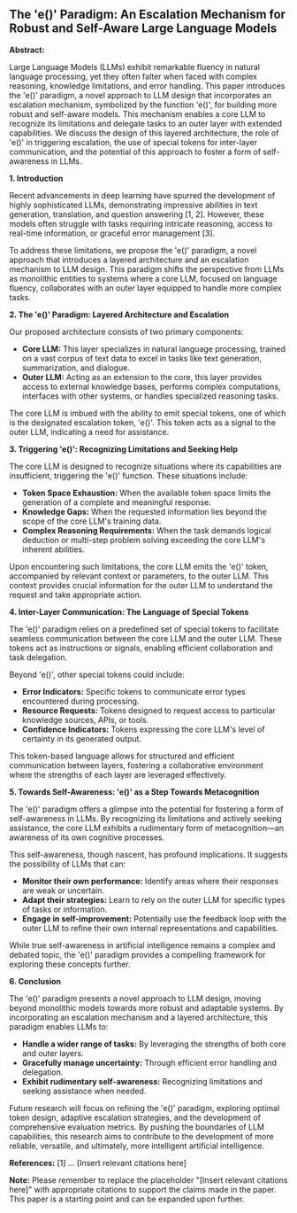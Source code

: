 ## The 'e()' Paradigm: An Escalation Mechanism for Robust and Self-Aware Large Language Models

**Abstract:**

Large Language Models (LLMs) exhibit remarkable fluency in natural language processing, yet they often falter when faced with complex reasoning, knowledge limitations, and error handling. This paper introduces the 'e()' paradigm, a novel approach to LLM design that incorporates an escalation mechanism, symbolized by the function 'e()', for building more robust and self-aware models.  This mechanism enables a core LLM to recognize its limitations and delegate tasks to an outer layer with extended capabilities. We discuss the design of this layered architecture, the role of 'e()' in triggering escalation, the use of special tokens for inter-layer communication, and the potential of this approach to foster a form of self-awareness in LLMs.

**1. Introduction**

Recent advancements in deep learning have spurred the development of highly sophisticated LLMs, demonstrating impressive abilities in text generation, translation, and question answering [1, 2]. However, these models often struggle with tasks requiring intricate reasoning, access to real-time information, or graceful error management [3].

To address these limitations, we propose the 'e()' paradigm, a novel approach that introduces a layered architecture and an escalation mechanism to LLM design. This paradigm shifts the perspective from LLMs as monolithic entities to systems where a core LLM, focused on language fluency, collaborates with an outer layer equipped to handle more complex tasks.

**2.  The 'e()' Paradigm: Layered Architecture and Escalation**

Our proposed architecture consists of two primary components:

* **Core LLM:**  This layer specializes in natural language processing, trained on a vast corpus of text data to excel in tasks like text generation, summarization, and dialogue.
* **Outer LLM:**  Acting as an extension to the core, this layer provides access to external knowledge bases, performs complex computations, interfaces with other systems, or handles specialized reasoning tasks.

The core LLM is imbued with the ability to emit special tokens, one of which is the designated escalation token, 'e()'. This token acts as a signal to the outer LLM, indicating a need for assistance.

**3. Triggering 'e()': Recognizing Limitations and Seeking Help**

The core LLM is designed to recognize situations where its capabilities are insufficient, triggering the 'e()' function. These situations include:

* **Token Space Exhaustion:**  When the available token space limits the generation of a complete and meaningful response.
* **Knowledge Gaps:**  When the requested information lies beyond the scope of the core LLM's training data.
* **Complex Reasoning Requirements:** When the task demands logical deduction or multi-step problem solving exceeding the core LLM's inherent abilities.

Upon encountering such limitations, the core LLM emits the 'e()' token, accompanied by relevant context or parameters, to the outer LLM. This context provides crucial information for the outer LLM to understand the request and take appropriate action.

**4. Inter-Layer Communication: The Language of Special Tokens**

The 'e()' paradigm relies on a predefined set of special tokens to facilitate seamless communication between the core LLM and the outer LLM. These tokens act as instructions or signals, enabling efficient collaboration and task delegation.

Beyond 'e()', other special tokens could include:

* **Error Indicators:**  Specific tokens to communicate error types encountered during processing.
* **Resource Requests:** Tokens designed to request access to particular knowledge sources, APIs, or tools.
* **Confidence Indicators:** Tokens expressing the core LLM's level of certainty in its generated output.

This token-based language allows for structured and efficient communication between layers, fostering a collaborative environment where the strengths of each layer are leveraged effectively.

**5. Towards Self-Awareness:  'e()' as a Step Towards Metacognition**

The 'e()' paradigm offers a glimpse into the potential for fostering a form of self-awareness in LLMs. By recognizing its limitations and actively seeking assistance, the core LLM exhibits a rudimentary form of metacognition—an awareness of its own cognitive processes.

This self-awareness, though nascent, has profound implications. It suggests the possibility of LLMs that can:

* **Monitor their own performance:**  Identify areas where their responses are weak or uncertain.
* **Adapt their strategies:**  Learn to rely on the outer LLM for specific types of tasks or information.
* **Engage in self-improvement:** Potentially use the feedback loop with the outer LLM to refine their own internal representations and capabilities.

While true self-awareness in artificial intelligence remains a complex and debated topic, the 'e()' paradigm provides a compelling framework for exploring these concepts further.

**6.  Conclusion**

The 'e()' paradigm presents a novel approach to LLM design, moving beyond monolithic models towards more robust and adaptable systems. By incorporating an escalation mechanism and a layered architecture, this paradigm enables LLMs to:

* **Handle a wider range of tasks:**  By leveraging the strengths of both core and outer layers.
* **Gracefully manage uncertainty:**  Through efficient error handling and delegation.
* **Exhibit rudimentary self-awareness:** Recognizing limitations and seeking assistance when needed.

Future research will focus on refining the 'e()' paradigm, exploring optimal token design, adaptive escalation strategies, and the development of comprehensive evaluation metrics.  By pushing the boundaries of LLM capabilities, this research aims to contribute to the development of more reliable, versatile, and ultimately, more intelligent artificial intelligence.

**References:**
[1] ... [Insert relevant citations here]

**Note:**
Please remember to replace the placeholder "[Insert relevant citations here]" with appropriate citations to support the claims made in the paper. This paper is a starting point and can be expanded upon further.
